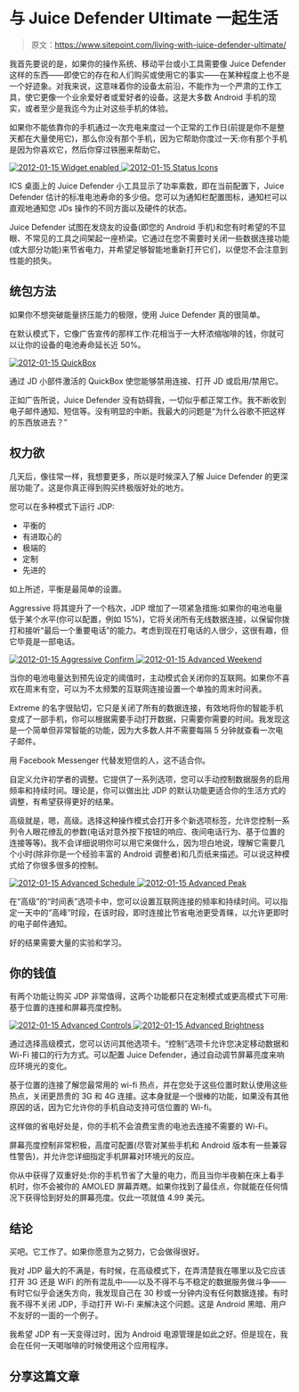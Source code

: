 # 与 Juice Defender Ultimate 一起生活

> 原文：<https://www.sitepoint.com/living-with-juice-defender-ultimate/>

我首先要说的是，如果你的操作系统、移动平台或小工具需要像 Juice Defender 这样的东西——即使它的存在和人们购买或使用它的事实——在某种程度上也不是一个好迹象。对我来说，这意味着你的设备太前沿，不能作为一个严肃的工作工具，使它更像一个业余爱好者或爱好者的设备。这是大多数 Android 手机的现实，或者至少是我迄今为止对这些手机的体验。

如果你不能依靠你的手机通过一次充电来度过一个正常的工作日(前提是你不是整天都在大量使用它)，那么你没有那个手机，因为它帮助你度过一天:你有那个手机是因为你喜欢它，然后你穿过铁圈来帮助它。

[![](img/52ea4b5e12df149c8f19d972c0bfab11.png "2012-01-15 Widget enabled") ![](img/fb8127ad9498fdb903f2edeecc3429b9.png "2012-01-15 Status Icons")](https://www.sitepoint.com/wp-content/uploads/2012/01/2012-01-15-Widget-enabled.png)

ICS 桌面上的 Juice Defender 小工具显示了功率乘数，即在当前配置下，Juice Defender 估计的标准电池寿命的多少倍。您可以为通知栏配置图标，通知栏可以直观地通知您 JDs 操作的不同方面以及硬件的状态。

Juice Defender 试图在发烧友的设备(即您的 Android 手机)和您有时希望的不显眼、不常见的工具之间架起一座桥梁。它通过在您不需要时关闭一些数据连接功能(或大部分功能)来节省电力，并希望足够智能地重新打开它们，以便您不会注意到性能的损失。

## 统包方法

如果你不想突破能量挤压能力的极限，使用 Juice Defender 真的很简单。

在默认模式下，它像广告宣传的那样工作:花相当于一大杯浓缩咖啡的钱，你就可以让你的设备的电池寿命延长近 50%。

[![](img/cc0eef53e43520fd5c2604cf137f2f56.png "2012-01-15 QuickBox")](https://www.sitepoint.com/wp-content/uploads/2012/01/2012-01-15-QuickBox.png)

通过 JD 小部件激活的 QuickBox 使您能够禁用连接、打开 JD 或启用/禁用它。

正如广告所说，Juice Defender 没有妨碍我，一切似乎都正常工作。我不断收到电子邮件通知、短信等。没有明显的中断。我最大的问题是“为什么谷歌不把这样的东西放进去？”

## 权力欲

几天后，像往常一样，我想要更多，所以是时候深入了解 Juice Defender 的更深层功能了。这是你真正得到购买终极版好处的地方。

您可以在多种模式下运行 JDP:

*   平衡的
*   有进取心的
*   极端的
*   定制
*   先进的

如上所述，平衡是最简单的设置。

Aggressive 将其提升了一个档次，JDP 增加了一项紧急措施:如果你的电池电量低于某个水平(你可以配置，例如 15%)，它将关闭所有无线数据连接，以保留你拨打和接听“最后一个重要电话”的能力。考虑到现在打电话的人很少，这很有趣，但它毕竟是一部电话。

[![](img/7c059a16da76b2a373e6267c2a362ab1.png "2012-01-15 Aggressive Confirm") ![](img/90e0613023453a0432c91d2ff237768c.png "2012-01-15 Advanced Weekend")](https://www.sitepoint.com/wp-content/uploads/2012/01/2012-01-15-Aggressive-Confirm.png)

当你的电池电量达到预先设定的阈值时，主动模式会关闭你的互联网。如果你不喜欢在周末有空，可以为不太频繁的互联网连接设置一个单独的周末时间表。

Extreme 的名字很贴切，它只是关闭了所有的数据连接，有效地将你的智能手机变成了一部手机，你可以根据需要手动打开数据，只需要你需要的时间。我发现这是一个简单但非常智能的功能，因为大多数人并不需要每隔 5 分钟就查看一次电子邮件。

用 Facebook Messenger 代替发短信的人，这不适合你。

自定义允许初学者的调整。它提供了一系列选项，您可以手动控制数据服务的启用频率和持续时间。理论是，你可以做出比 JDP 的默认功能更适合你的生活方式的调整，有希望获得更好的结果。

高级就是，嗯，高级。选择这种操作模式会打开多个新选项标签，允许您控制一系列令人眼花缭乱的参数(电话对意外按下按钮的响应、夜间电话行为、基于位置的连接等等)。我不会详细说明你可以用它来做什么，因为坦白地说，理解它需要几个小时(除非你是一个经验丰富的 Android 调整者)和几页纸来描述。可以说这种模式给了你很多很多的控制。

[![](img/277c7b18334fb45a5b83024e05caf10a.png "2012-01-15 Advanced Schedule") ![](img/cda93a0c4908712b9fffc229ce29fee7.png "2012-01-15 Advanced Peak")](https://www.sitepoint.com/wp-content/uploads/2012/01/2012-01-15-Advanced-Schedule.png)

在“高级”的“时间表”选项卡中，您可以设置互联网连接的频率和持续时间。可以指定一天中的“高峰”时段，在该时段，即时连接比节省电池更受青睐，以允许更即时的电子邮件通知。

好的结果需要大量的实验和学习。

## 你的钱值

有两个功能让购买 JDP 非常值得，这两个功能都只在定制模式或更高模式下可用:基于位置的连接和屏幕亮度控制。

[![](img/5e2a9269b7a084039b1cef16644a8c9f.png "2012-01-15 Advanced Controls") ![](img/c5deeb09b14c3cc22cd008a8396a47c6.png "2012-01-15 Advanced Brightness")](https://www.sitepoint.com/wp-content/uploads/2012/01/2012-01-15-Advanced-Controls.png)

通过选择高级模式，您可以访问其他选项卡。“控制”选项卡允许您决定移动数据和 Wi-Fi 接口的行为方式。可以配置 Juice Defender，通过自动调节屏幕亮度来响应环境光的变化。

基于位置的连接了解您最常用的 wi-fi 热点，并在您处于这些位置时默认使用这些热点，关闭更昂贵的 3G 和 4G 连接。这本身就是一个很棒的功能，如果没有其他原因的话，因为它允许你的手机自动支持可信位置的 Wi-fi。

这样做的省电好处是，你的手机不会浪费宝贵的电池去连接不需要的 Wi-Fi。

屏幕亮度控制非常积极，高度可配置(尽管对某些手机和 Android 版本有一些兼容性警告)，并允许您详细指定手机屏幕对环境光的反应。

你从中获得了双重好处:你的手机节省了大量的电力，而且当你半夜躺在床上看手机时，你不会被你的 AMOLED 屏幕弄瞎。如果你找到了最佳点，你就能在任何情况下获得恰到好处的屏幕亮度。仅此一项就值 4.99 美元。

## 结论

买吧。它工作了。如果你愿意为之努力，它会做得很好。

我对 JDP 最大的不满是，有时候，在高级模式下，在弄清楚我在哪里以及它应该打开 3G 还是 WiFi 的所有混乱中——以及不得不与不稳定的数据服务做斗争——有时它似乎会迷失方向，我发现自己在 30 秒或一分钟内没有任何数据连接。有时我不得不关闭 JDP，手动打开 Wi-Fi 来解决这个问题。这是 Android 黑暗、用户不友好的一面的一个例子。

我希望 JDP 有一天变得过时，因为 Android 电源管理是如此之好。但是现在，我会在任何一天喝咖啡的时候使用这个应用程序。

## 分享这篇文章